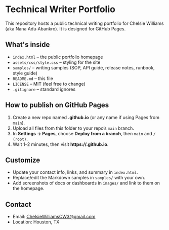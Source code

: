 # Technical Writer Portfolio

This repository hosts a public technical writing portfolio for Chelsie Williams (aka Nana Adu‑Abankro). It is designed for GitHub Pages.

## What's inside
- `index.html` – the public portfolio homepage
- `assets/css/style.css` – styling for the site
- `samples/` – writing samples (SOP, API guide, release notes, runbook, style guide)
- `README.md` – this file
- `LICENSE` – MIT (feel free to change)
- `.gitignore` – standard ignores

## How to publish on GitHub Pages
1. Create a new repo named **<your-username>.github.io** (or any name if using Pages from `main`).
2. Upload all files from this folder to your repo’s `main` branch.
3. In **Settings → Pages**, choose **Deploy from a branch**, then `main` and `/ (root)`.
4. Wait 1–2 minutes, then visit **https://<your-username>.github.io**.

## Customize
- Update your contact info, links, and summary in `index.html`.
- Replace/edit the Markdown samples in `samples/` with your own.
- Add screenshots of docs or dashboards in `images/` and link to them on the homepage.

## Contact
- Email: ChelsieWilliamsCW3@gmail.com
- Location: Houston, TX
